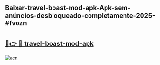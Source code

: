 ## Baixar-travel-boast-mod-apk-Apk-sem-anúncios-desbloqueado-completamente-2025-#fvozn

# <h2><a href="https://ainizakaria.my?title=travel-boast-mod-apk&ref=20M">🔗👉 🔴 travel-boast-mod-apk</a></h2>

[![acn](https://github.com/user-attachments/assets/0f9c940e-d8b0-45ae-aac7-cd30a18b3e1c)](https://ainizakaria.my?title=travel-boast-mod-apk&ref=20M)

